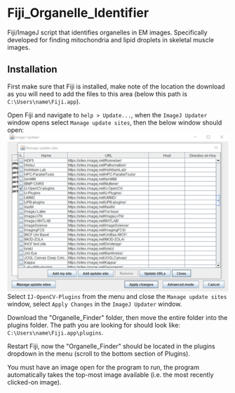 # Fiji_Organelle_Identifier
Fiji/ImageJ script that identifies organelles in EM images. Specifically developed for finding mitochondria and lipid droplets in skeletal muscle images.

## Installation
First make sure that Fiji is installed, make note of the location the download as you will need to add the files to this area (below this path is `C:\Users\name\Fiji.app`).

Open Fiji and navigate to `help > Update...`, when the `ImageJ Updater` window opens select `Manage update sites`, then the below window should open:
![Manage update sites](https://github.com/NickiShaw/Fiji_Organelle_Identifier/blob/main/Images/update.jpg)
Select `IJ-OpenCV-Plugins` from the menu and close the `Manage update sites` window, select `Apply Changes` in the `ImageJ Updater` window.

Download the "Organelle_Finder" folder, then move the entire folder into the plugins folder. The path you are looking for should look like: `C:\Users\name\Fiji.app\plugins`.

Restart Fiji, now the "Organelle_Finder" should be located in the plugins dropdown in the menu (scroll to the bottom section of Plugins).

You must have an image open for the program to run, the program automatically takes the top-most image available (i.e. the most recently clicked-on image).
